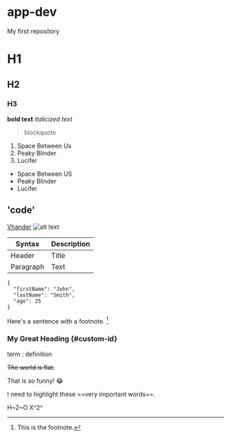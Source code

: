 # app-dev
My first repository
# H1
## H2
### H3

**bold text**
*italicized text*
>blockquote

1. Space Between Us
2. Peaky Blinder
3. Lucifer

- Space Between US
- Peaky Blinder
- Lucifer

'code'
---
[Vhander](https://www.githubers.com)
![alt text](image.jpg)

| Syntax | Description |
| ----------- | ----------- |
| Header | Title |
| Paragraph | Text |

```
{
  "firstName": "John",
  "lastName": "Smith",
  "age": 25
}
```

Here's a sentence with a footnote. [^1]

[^1]: This is the footnote.

### My Great Heading {#custom-id}

term
: definition

~~The world is flat.~~

That is so funny! :joy:

I need to highlight these ==very important words==.

H~2~O
X^2^
